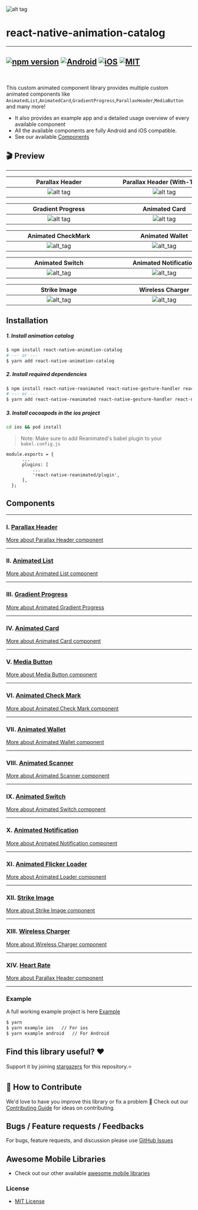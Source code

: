 ![alt tag](./assets/react-native-animations.gif)

# react-native-animation-catalog

---

## [![npm version](https://img.shields.io/badge/npm%20package-0.0.2-orange)](https://www.npmjs.org/package/react-native-animation-catalog) [![Android](https://img.shields.io/badge/Platform-Android-green?logo=android)](https://www.android.com) [![iOS](https://img.shields.io/badge/Platform-iOS-green?logo=apple)](https://developer.apple.com/ios) [![MIT](https://img.shields.io/badge/License-MIT-green)](https://opensource.org/licenses/MIT)

<br>

This custom animated component library provides multiple custom animated components like `AnimatedList`,`AnimatedCard`,`GradientProgress`,`ParallaxHeader`,`MediaButton` and many more!

- It also provides an example app and a detailed usage overview of every available component
- All the available components are fully Android and iOS compatible.
- See our available <a href="#Components">Components</a>

## 🎬 Preview

---

|   <div style="width:270px"></div>Parallax Header   | <div style="width:270px"></div>Parallax Header (With-Tabs) | <div style="width:270px"></div>AnimatedList |
| :------------------------------------------------: | :--------------------------------------------------------: | :-----------------------------------------: |
| ![alt tag](./assets/ParallaxHeaderWithoutTabs.gif) |        ![alt tag](./assets/ParallaxHeaderTabs.gif)         | ![alt_tag](./assets/animatedFadeUpDown.gif) |

| <div style="width:270px"></div>Gradient Progress | <div style="width:270px"></div>Animated Card | <div style="width:270px"></div>Media Button |
| :----------------------------------------------: | :------------------------------------------: | :-----------------------------------------: |
|    ![alt tag](./assets/GradientProgress.gif)     |    ![alt tag](./assets/AnimatedCard.gif)     |    ![alt_tag](./assets/MediaButton.gif)     |

| <div style="width:270px"></div>Animated CheckMark | <div style="width:270px"></div>Animated Wallet | <div style="width:270px"></div>Animated Scanner |
| :-----------------------------------------------: | :--------------------------------------------: | :---------------------------------------------: |
|    ![alt_tag](./assets/AnimatedCheckMark.gif)     |    ![alt_tag](./assets/AnimatedWallet.gif)     |    ![alt_tag](./assets/AnimatedScanner.gif)     |

| <div style="width:270px"></div>Animated Switch | <div style="width:270px"></div>Animated Notification | <div style="width:270px"></div>Animated Flicker Loader |
| :--------------------------------------------: | :--------------------------------------------------: | :----------------------------------------------------: |
|    ![alt_tag](./assets/AnimatedSwitch.gif)     |    ![alt_tag](./assets/AnimatedNotification.gif)     |     ![alt_tag](./assets/AnimatedFlickerLoader.gif)     |

| <div style="width:270px"></div>Strike Image | <div style="width:270px"></div>Wireless Charger  | <div style="width:270px"></div>Heart Rate |
| :-----------------------------------------: | :----------------------------------------------: | :---------------------------------------: |
|    ![alt_tag](./assets/StrikeImage.gif)     | ![alt_tag](./assets//DefaultWirelessCharger.gif) |    ![alt_tag](./assets/HeartRate.gif)     |

## Installation

##### 1. Install animation catalog

```bash
$ npm install react-native-animation-catalog
# --- or ---
$ yarn add react-native-animation-catalog
```

##### 2. Install required dependencies

```bash
$ npm install react-native-reanimated react-native-gesture-handler react-native-linear-gradient @react-navigation/native @react-navigation/material-top-tabs react-native-tab-view react-native-pager-view react-native-screens react-native-safe-area-context react-native-svg
# --- or ---
$ yarn add react-native-reanimated react-native-gesture-handler react-native-linear-gradient @react-navigation/native @react-navigation/material-top-tabs react-native-tab-view react-native-pager-view react-native-screens react-native-safe-area-context react-native-svg
```

##### 3. Install cocoapods in the ios project

```bash
cd ios && pod install
```

> Note: Make sure to add Reanimated's babel plugin to your `babel.config.js`

```
module.exports = {
      ...
      plugins: [
          ...
          'react-native-reanimated/plugin',
      ],
  };
```

## Components

---

### I. [Parallax Header](./src/components/ParallaxHeader)

[More about Parallax Header component](./src/components/ParallaxHeader/README.md)

---

### ⅠI. [Animated List](./src/components/AnimatedList)

[More about Animated List component](./src/components/AnimatedList/README.md)

---

### III. [Gradient Progress](./src/components/GradientProgress)

[More about Animated Gradient Progress](./src/components/GradientProgress/README.md)

---

### IV. [Animated Card](./src/components/AnimatedCard)

[More about Animated Card component](./src/components/AnimatedCard/README.md)

---

### V. [Media Button](./src/components/MediaButton)

[More about Media Button component](./src/components/MediaButton/README.md)

---

### VI. [Animated Check Mark](./src/components/AnimatedCheckMark)

[More about Animated Check Mark component](./src/components/AnimatedCheckMark/README.md)

---

### VII. [Animated Wallet](./src/components/AnimatedWallet)

[More about Animated Wallet component](./src/components/AnimatedWallet/README.md)

---

### VIII. [Animated Scanner](./src/components/AnimatedScanner)

[More about Animated Scanner component](./src/components/AnimatedScanner/README.md)

---

### IX. [Animated Switch](./src/components/AnimatedSwitch)

[More about Animated Switch component](./src/components/AnimatedSwitch/README.md)

---

### X. [Animated Notification](./src/components/AnimatedNotification)

[More about Animated Notification component](./src/components/AnimatedNotification/README.md)

---

### XI. [Animated Flicker Loader](./src/components/AnimatedFlickerLoader)

[More about Animated Loader component](./src/components/AnimatedFlickerLoader/README.md)

---

### XII. [Strike Image](./src/components/StrikeImage)

[More about Strike Image component](./src/components/StrikeImage/README.md)

---

### XIII. [Wireless Charger](./src/components/WirelessCharger)

[More about Wireless Charger component](./src/components/WirelessCharger/README.md)

---

### XIV. [Heart Rate](./src/components/HeartRate)

[More about Parallax Header component](./src/components/HeartRate/README.md)

---

### Example

A full working example project is here [Example](./example/)

```sh
$ yarn
$ yarn example ios   // For ios
$ yarn example android   // For Android
```

## Find this library useful? ❤️

Support it by joining [stargazers](https://github.com/SimformSolutionsPvtLtd/react-native-animation-catalog/stargazers) for this repository.⭐

## 🤝 How to Contribute

We'd love to have you improve this library or fix a problem 💪
Check out our [Contributing Guide](CONTRIBUTING.md) for ideas on contributing.

## Bugs / Feature requests / Feedbacks

For bugs, feature requests, and discussion please use [GitHub Issues](https://github.com/SimformSolutionsPvtLtd/react-native-animation-catalog/issues)

## Awesome Mobile Libraries

- Check out our other available [awesome mobile libraries](https://github.com/SimformSolutionsPvtLtd/Awesome-Mobile-Libraries)

### License

- [MIT License](./LICENSE)
